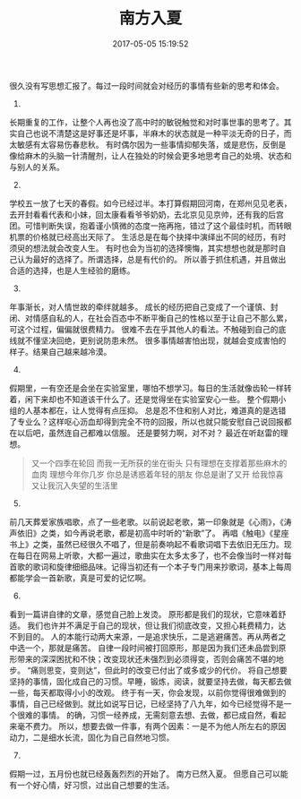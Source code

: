 ﻿---
title: 南方入夏
date: 2017-05-05 15:19:52
tags:
---

很久没有写思想汇报了。每过一段时间就会对经历的事情有些新的思考和体会。
<!--more-->

1.
长期重复的工作，让整个人再也没了高中时的敏锐触觉和对时事世事的思考了。其实自己也说不清楚这是好事还是坏事，半麻木的状态就是一种平淡无奇的日子，而太敏感有太容易伤春悲秋。
有时偶尔因为一些事情抑郁失落，或是悲伤，反倒是像给麻木的头脑一针清醒剂，让人在独处的时候会更多地思考自己的处境、状态和与别人的关系。

2.
学校五一放了七天的春假。如今已经过半。本打算假期回河南，在郑州见见老表，去开封看看代表和小妹，回太康看看爷爷奶奶，去北京见见京帅，还有我的后宫团。可惜判断失误，抱着谨小慎微的态度一拖再拖，错过了这个最佳时机，而转眼机票的价格就已经高出天际了。
生活总是在每个抉择中演绎出不同的经历，有时须臾的想法就会改变人生。
有时也会为当初的选择懊悔，其实想想也就是那时自己认为最好的选择了。所谓选择，总是有代价的。
所以善于抓住机遇，并且做出合适的选择，也是人生经验的磨练。

3.
年事渐长，对人情世故的牵绊就越多。
成长的经历把自己变成了一个谨慎、封闭、对情感自私的人，在社会百态中不断平衡自己的性格以至于让自己不那么累，可这个过程，偏偏就很费精力。
很难不去在乎其他人的看法。不触碰到自己的底线就不懂坚决回绝，更别说防患未然。
很多事情越害怕出现，就越会变成害怕的样子。结果自己越来越冷漠。

4.
假期里，一有空还是会坐在实验室里，哪怕不想学习。每日的生活就像齿轮一样转着，闲下来却也不知道该干什么了。还是觉得坐在实验室安心一些。
整个假期小组的人基本都在，让人觉得有点压抑。
总是忍不住和别人对比，难道真的是选错了专业么？这样呕心沥血却得到完全不符的回报，所以也就只能安慰自己说回报都在以后吧，虽然连自己都难以信服。
还是要努力啊，对不对？
最近在听赵雷的理想。

> 又一个四季在轮回
而我一无所获的坐在街头
只有理想在支撑着那些麻木的血肉
理想今年你几岁
你总是诱惑着年轻的朋友
你总是谢了又开 给我惊喜
又让我沉入失望的生活里


5.
前几天葬爱家族唱歌，点了一些老歌。以前说起老歌，第一印象就是《心雨》，《涛声依旧》之类，如今再说老歌，都是初高中时听的“新歌”了。
再唱《触电》《星座书上》之类，虽然已经很久不唱了，但是前奏响起不看歌词唱下去依旧无压力。现在每日在网易上听歌，大都一遍过，歌曲实在太多太多了，也不会像当时一样对每首歌的歌词和旋律细细品味。记得当初还有一个本子专门用来抄歌词，基本上每周都能学会一首新歌，真是可爱的记忆啊。

6.
看到一篇讲自律的文章，感觉自己脸上发烫。
原形都是我们的现状，它意味着舒适。
我们也许并不满足于自己的现状，但让我们彻底改变，又担心耗费精力，达不到目的。
人的本能行动两大来源，一是追求快乐，二是逃避痛苦。再从两者之中选一个，那就是痛苦。
自律一段时间被打回原形，那是因为我们还未品尝到原形带来的深深困扰和不快；改变现状还未强烈到必须得变，否则会痛苦不堪的地步。
“痛则思变，变则达”，但此时的改变已付出了或多或少的代价。
将自己想要坚持的事情，固化成自己的习惯。早睡，锻炼，阅读，就要坚持去做，每天都去做一些，每天都取得小小的改观。
终于有一天，你会发现，以前你觉得很难做到的事情，自己已经做到。就比如说写日记，已经坚持了八九年，如今已经觉得不是一个很难的事情。
的确，习惯一经养成，无需刻意去想、去做，都已成自然，看起来毫不费力。
所以，想要去做一件事，有两个因素：一是不为他人所左右的原因动力，二是细水长流，固化为自己自然地习惯。

7.
假期一过，五月份也就已经轰轰烈烈的开始了。
南方已然入夏。
但愿自己可以能有一个好心情，好习惯，过出自己想要的生活。
